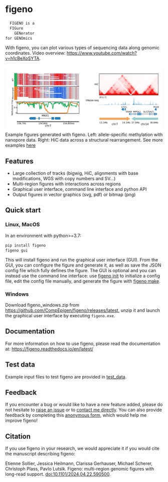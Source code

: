 # figeno

```
  FIGENO is a
  FIGure
    GENerator
for GENOmics
```
With figeno, you can plot various types of sequencing data along genomic coordinates. Video overview: https://www.youtube.com/watch?v=h1cBeXoSYTA.

![figeno](docs/content/images/figeno.png)
Example figures generated with figeno. Left: allele-specific methylation with nanopore data. Right: HiC data across a structural rearrangement. See more examples [here](https://figeno.readthedocs.io/en/latest/content/examples.html)

## Features
- Large collection of tracks (bigwig, HiC, alignments with base modifications, WGS with copy numbers and SV…)
- Multi-region figures with interactions across regions
- Graphical user interface, command line interface and python API
- Output figures in vector graphics (svg, pdf) or bitmap (png)

## Quick start
### Linux, MacOS
In an environment with python>=3.7:
```
pip install figeno
figeno gui
```
This will install figeno and run the graphical user interface (GUI). From the GUI, you can configure the figure and generate it, as well as save the JSON config file which fully defines the figure. The GUI is optional and you can instead use the command line interface: use [figeno init](https://figeno.readthedocs.io/en/latest/content/usage.html#figeno-init) to initialize a config file, edit the config file manually, and generate the figure with [figeno make](https://figeno.readthedocs.io/en/latest/content/usage.html#figeno-make).

### Windows
Download figeno_windows.zip from https://github.com/CompEpigen/figeno/releases/latest, unzip it and launch the graphical user interface by executing `figeno.exe`.

## Documentation
For more information on how to use figeno, please read the documentation at: 
https://figeno.readthedocs.io/en/latest/

## Test data
Example input files to test figeno are provided in [test_data](https://github.com/CompEpigen/figeno/tree/main/test_data).

## Feedback
If you encounter a bug or would like to have a new feature added, please do not hesitate to [raise an issue](https://github.com/CompEpigen/figeno/issues/new) or to [contact me directly](https://www.dkfz.de/en/CanEpi/staff/kontakt/Sollier_Etienne.php). You can also provide feedback by completing this [anonymous form](https://forms.gle/xb9Ygk6zsJCJUQYm9), which would help me improve figeno!

## Citation
If you use figeno in your research, we would appreciate it if you would cite the manuscript describing figeno:

Etienne Sollier, Jessica Heilmann, Clarissa Gerhauser, Michael Scherer, Christoph Plass, Pavlo Lutsik. Figeno: multi-region genomic figures with long-read support. [doi:10.1101/2024.04.22.590500](https://doi.org/10.1101/2024.04.22.590500).

